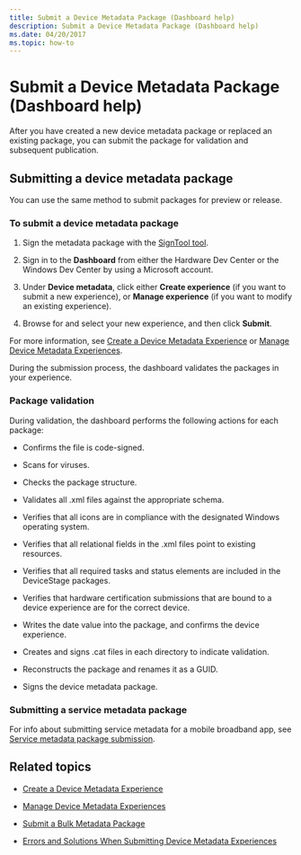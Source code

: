 ```yaml
---
title: Submit a Device Metadata Package (Dashboard help)
description: Submit a Device Metadata Package (Dashboard help)
ms.date: 04/20/2017
ms.topic: how-to
---
```


# Submit a Device Metadata Package (Dashboard help)

After you have created a new device metadata package or replaced an existing package, you can submit the package for validation and subsequent publication.

## Submitting a device metadata package

You can use the same method to submit packages for preview or release.

### To submit a device metadata package

1. Sign the metadata package with the [SignTool tool](/windows/win32/seccrypto/signtool).

2. Sign in to the **Dashboard** from either the Hardware Dev Center or the Windows Dev Center by using a Microsoft account.

3. Under **Device metadata**, click either **Create experience** (if you want to submit a new experience), or **Manage experience** (if you want to modify an existing experience).

4. Browse for and select your new experience, and then click **Submit**.

For more information, see [Create a Device Metadata Experience](create-a-device-metadata-experience.md) or [Manage Device Metadata Experiences](manage-device-metadata-experiences.md).

During the submission process, the dashboard validates the packages in your experience.

### Package validation

During validation, the dashboard performs the following actions for each package:

- Confirms the file is code-signed.

- Scans for viruses.

- Checks the package structure.

- Validates all .xml files against the appropriate schema.

- Verifies that all icons are in compliance with the designated Windows operating system.

- Verifies that all relational fields in the .xml files point to existing resources.

- Verifies that all required tasks and status elements are included in the DeviceStage packages.

- Verifies that hardware certification submissions that are bound to a device experience are for the correct device.

- Writes the date value into the package, and confirms the device experience.

- Creates and signs .cat files in each directory to indicate validation.

- Reconstructs the package and renames it as a GUID.

- Signs the device metadata package.

### Submitting a service metadata package

For info about submitting service metadata for a mobile broadband app, see [Service metadata package submission](../mobilebroadband/service-metadata.md).

## Related topics

- [Create a Device Metadata Experience](create-a-device-metadata-experience.md)

- [Manage Device Metadata Experiences](manage-device-metadata-experiences.md)

- [Submit a Bulk Metadata Package](submit-a-bulk-metadata-package.md)

- [Errors and Solutions When Submitting Device Metadata Experiences](errors-and-solutions-when-submitting-device-metadata-experiences.md)

